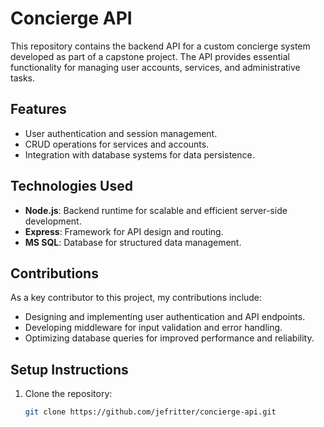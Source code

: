 # Concierge API

This repository contains the backend API for a custom concierge system developed as part of a capstone project. The API provides essential functionality for managing user accounts, services, and administrative tasks.

## Features
- User authentication and session management.
- CRUD operations for services and accounts.
- Integration with database systems for data persistence.

## Technologies Used
- **Node.js**: Backend runtime for scalable and efficient server-side development.
- **Express**: Framework for API design and routing.
- **MS SQL**: Database for structured data management.

## Contributions
As a key contributor to this project, my contributions include:
- Designing and implementing user authentication and API endpoints.
- Developing middleware for input validation and error handling.
- Optimizing database queries for improved performance and reliability.

## Setup Instructions
1. Clone the repository:
   ```bash
   git clone https://github.com/jefritter/concierge-api.git
